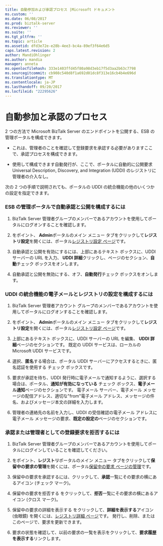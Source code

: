 ```yaml
---
title: 自動参加および承認プロセス |Microsoft ドキュメント
ms.custom: ''
ms.date: 06/08/2017
ms.prod: biztalk-server
ms.reviewer: ''
ms.suite: ''
ms.tgt_pltfrm: ''
ms.topic: article
ms.assetid: dfd3e72e-e28b-4ee3-bc4a-89ef3f64e6d5
caps.latest.revision: 2
author: MandiOhlinger
ms.author: mandia
manager: anneta
ms.openlocfilehash: 333e1403ffd45f80a98d3eb17f5d3aa2b63c7798
ms.sourcegitcommit: cb908c540d8f1a692d01dc8f313e16cb4b4e696d
ms.translationtype: MT
ms.contentlocale: ja-JP
ms.lasthandoff: 09/20/2017
ms.locfileid: "22295626"
---
```

# <a name="the-auto-enlist-and-approval-process"></a>自動参加と承認のプロセス
2 つの方法で Microsoft BizTalk Server のエンドポイントを公開する、ESB の管理ポータルを構成できます。  
  
-   これは、管理者のことを確認して登録要求を承認する必要がありますここで、承認プロセスを構成できます。  
  
-   使用して構成できます自動発行が、ここで、ポータルに自動的に公開要求 Universal Description, Discovery, and Integration (UDDI) のレジストリに管理者の介入なし。  
  
 次の 2 つの手順で説明されても、ポータルの UDDI の統合機能の他のいくつかの設定を指定できます。  
  
### <a name="to-configure-auto-approval-and-publishing-in-the-esb-management-portal"></a>ESB の管理ポータルで自動承認と公開を構成するには  
  
1.  BizTalk Server 管理者グループのメンバーであるアカウントを使用してポータルにログオンすることを確認します。  
  
2.  をポイント、 **Admin**ポータルのメイン メニュー タブをクリックして**レジストリ設定**を開くには、ポータル[レジストリ設定 ページ](../esb-toolkit/registry-settings-page.md)です。  
  
3.  自動承認と公開を有効にするには、上部にあるテキスト ボックスに、UDDI サーバーの URL を入力、 **UDDI 詳細**クリックし、ページのセクション、**自動**チェック ボックスをオンします。  
  
4.  自動承認と公開を無効にする、オフ、**自動発行**チェック ボックスをオンします。  
  
### <a name="to-configure-e-mail-and-registry-settings-for-the-uddi-integration-features"></a>UDDI の統合機能の電子メールとレジストリの設定を構成するには  
  
1.  BizTalk Server 管理者アカウント グループのメンバーであるアカウントを使用してポータルにログオンすることを確認します。  
  
2.  をポイント、 **Admin**ポータルのメイン メニュー タブをクリックして**レジストリ設定**を開くには、ポータル[レジストリ設定 ページ](../esb-toolkit/registry-settings-page.md)です。  
  
3.  上部にあるテキスト ボックスに、UDDI サーバーの URL を編集、 **UDDI 詳細**ページのセクションです。 既定の UDDI サービスは、ローカルの Microsoft UDDI サービスです。  
  
4.  選択、**匿名**する場合は、ポータル UDDI サーバーにアクセスするときに、匿名認証を使用する チェック ボックスです。  
  
5.  要求が承認を待ち、UDDI 発行時に電子メールで通知するように、選択する場合は、ポータル、**通知が有効になっている** チェック ボックス、**電子メール通知**ページのセクションです。 電子メール サーバー、電子メール メッセージの配信アドレス、適切な"from"電子メール アドレス、メッセージの件名、およびメッセージ本文の詳細を入力します。  
  
6.  管理者の連絡先の名前を入力し、UDDI の受信確認の電子メール アドレスに電子メール メッセージの要求、**既定の設定の**ページのセクションです。  
  
### <a name="to-approve-or-decline-a-registration-request-as-an-administrator"></a>承認または管理者としての登録要求を拒否するには  
  
1.  BizTalk Server 管理者グループのメンバーであるアカウントを使用してポータルにログインしていることを確認してください。  
  
2.  をポイント、**レジストリ**ポータルのメイン メニュー タブをクリックして**保留中の要求の管理**を開くには、ポータル[保留中の要求 ページの管理](../esb-toolkit/manage-pending-requests-page.md)です。  
  
3.  保留中の要求を承認するには、クリックして、**承認**一覧にその要求の横にあるアイコン (チェック マーク)。  
  
4.  保留中の要求を拒否する をクリックして、**拒否**一覧にその要求の横にあるアイコン (クロス マーク)。  
  
5.  保留中の要求の詳細を表示する をクリックして、**詳細を表示する**アイコン (虫眼鏡) を開くには、[レジストリ詳細 ページ](../esb-toolkit/registry-details-page.md)です。 発行し、削除、またはこのページで、要求を更新できます。  
  
6.  要求の状態を確認して、以前の要求の一覧を表示をクリックして、**要求履歴を表示する**リンクします。